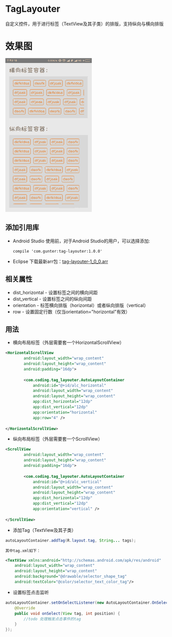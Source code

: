# TagLayouter
自定义控件，用于进行标签（TextView及其子类）的排版，支持纵向与横向排版

# 效果图
![image](resource/show.gif)

## 添加引用库
* Android Studio
	使用前，对于Android Studio的用户，可以选择添加:
	```
	compile 'com.gunter:tag-layouter:1.0.0'
	```
	
* Eclipse
	下载最新arr包：[tag-layouter-1_0_0.arr](tag-layouter-1_0_0.aar?raw=true)

## 相关属性
* dist_horizontal - 设置标签之间的横向间距
* dist_vertical - 设置标签之间的纵向间距
* orientation - 标签横向排版（horizontal）或者纵向排版（vertical）
* row - 设置固定行数（仅当orientation="horizontal"有效）

## 用法
* 横向布局标签（外层需要套一个HorizontalScrollView）
```xml
<HorizontalScrollView
        android:layout_width="wrap_content"
        android:layout_height="wrap_content"
        android:padding="16dp">

        <com.coding.tag_layouter.AutoLayoutContainer
            android:id="@+id/alc_horizontal"
            android:layout_width="wrap_content"
            android:layout_height="wrap_content"
            app:dist_horizontal="12dp"
            app:dist_vertical="12dp"
            app:orientation="horizontal"
            app:row="4" />

</HorizontalScrollView>
```

* 纵向布局标签（外层需要套一个ScrollView）
```xml
<ScrollView
        android:layout_width="wrap_content"
        android:layout_height="wrap_content"
        android:padding="16dp">

        <com.coding.tag_layouter.AutoLayoutContainer
            android:id="@+id/alc_vertical"
            android:layout_width="wrap_content"
            android:layout_height="wrap_content"
            app:dist_horizontal="12dp"
            app:dist_vertical="12dp"
            app:orientation="vertical" />

</ScrollView>
```

* 添加Tag（TextView及其子类）
```java
autoLayoutContainer.addTag(R.layout.tag, String... tags);
```
    其中tag.xml如下：
```xml
<TextView xmlns:android="http://schemas.android.com/apk/res/android"
    android:layout_width="wrap_content"
    android:layout_height="wrap_content"
    android:background="@drawable/selector_shape_tag"
    android:textColor="@color/selector_text_color_tag"/>
```

* 设置标签点击监听
```java
autoLayoutContainer.setOnSelectListener(new AutoLayoutContainer.OnSelectListener() {
    @Override
    public void onSelect(View tag, int position) {
        //todo 处理触发点击事件的tag
    }
});
```
